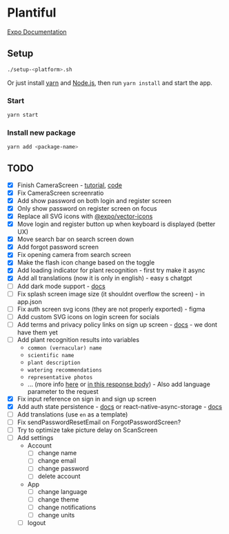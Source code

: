 # Plantiful

[Expo Documentation](https://docs.expo.dev/)

## Setup

```sh
./setup-<platform>.sh
```

Or just install [yarn](https://classic.yarnpkg.com/lang/en/docs/install) and [Node.js](https://nodejs.org), then run `yarn install` and start the app.

### Start

```sh
yarn start
```

### Install new package

```sh
yarn add <package-name>
```

## TODO

- [x] Finish CameraScreen - [tutorial](https://www.freecodecamp.org/news/how-to-create-a-camera-app-with-expo-and-react-native/), [code](https://github.com/hayanisaid/expo-camera-tutorial/blob/master/App.tsx)
- [x] Fix CameraScreen screenratio
- [x] Add show password on both login and register screen
- [x] Only show password on register screen on focus
- [x] Replace all SVG icons with [@expo/vector-icons](https://icons.expo.fyi)
- [x] Move login and register button up when keyboard is displayed (better UX)
- [x] Move search bar on search screen down
- [x] Add forgot password screen
- [x] Fix opening camera from search screen
- [x] Make the flash icon change based on the toggle
- [x] Add loading indicator for plant recognition - first try make it async
- [x] Add all translations (now it is only in english) - easy s chatgpt
- [ ] Add dark mode support - [docs](https://docs.expo.dev/develop/user-interface/color-themes/)
- [ ] Fix splash screen image size (it shouldnt overflow the screen) - in app.json
- [ ] Fix auth screen svg icons (they are not properly exported) - figma
- [ ] Add custom SVG icons on login screen for socials
- [ ] Add terms and privacy policy links on sign up screen - [docs](https://docs.expo.dev/versions/latest/sdk/webview/) - we dont have them yet
- [ ] Add plant recognition results into variables
  - `common (vernacular) name`
  - `scientific name`
  - `plant description`
  - `watering recommendations`
  - `representative photos`
  - ... (more info [here](https://documenter.getpostman.com/view/24599534/2s93z5A4v2) or [in this response body](https://www.postman.com/winter-shadow-932363/workspace/kindwise/example/24599534-6b255bc8-d037-49a3-852e-82ca9cf00041)) - Also add language parameter to the request
- [x] Fix input reference on sign in and sign up screen
- [x] Add auth state persistence - [docs](https://docs.expo.dev/versions/latest/sdk/securestore/) or react-native-async-storage - [docs](https://react-native-async-storage.github.io/async-storage/docs/install)
- [ ] Add translations (use `en` as a template)
- [ ] Fix sendPasswordResetEmail on ForgotPasswordScreen?
- [ ] Try to optimize take picture delay on ScanScreen
- [ ] Add settings
  - Account
    - [ ] change name
    - [ ] change email
    - [ ] change password
    - [ ] delete account
  - App
    - [ ] change language
    - [ ] change theme
    - [ ] change notifications
    - [ ] change units
  - [ ] logout
